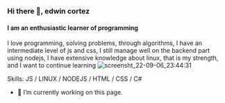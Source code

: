 ### Hi there 👋, edwin cortez
#### I am an enthusiastic learner of programming

I love programming, solving problems, through algorithms, I have an intermediate level of js and css, I still manage well on the backend part using nodejs, I have extensive knowledge about linux, that is my strength, and I want to continue learning
![screensht_22-09-06_23:44:31](https://user-images.githubusercontent.com/79074456/188798683-5e9bfd7e-bc8a-4b5c-bee5-19258b7de3c1.png)


Skills:  JS / LINUX / NODEJS / HTML / CSS / C#

- 🔭 I’m currently working on this page. 




